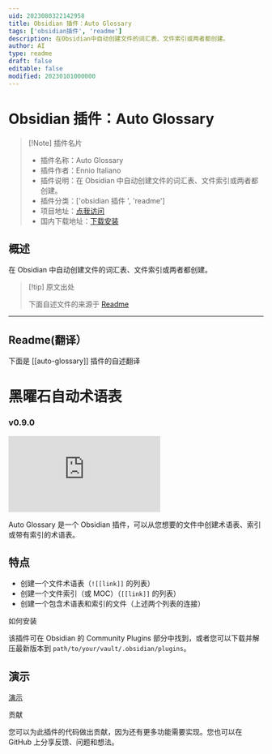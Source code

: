 ```yaml
---
uid: 2023080322142958
title: Obsidian 插件：Auto Glossary
tags: ['obsidian插件', 'readme']
description: 在Obsidian中自动创建文件的词汇表、文件索引或两者都创建。
author: AI
type: readme
draft: false
editable: false
modified: 20230101000000
---
```


# Obsidian 插件：Auto Glossary

> [!Note] 插件名片
> - 插件名称：Auto Glossary
> - 插件作者：Ennio Italiano
> - 插件说明：在 Obsidian 中自动创建文件的词汇表、文件索引或两者都创建。
> - 插件分类：['obsidian 插件 ', 'readme']
> - 项目地址：[点我访问](https://github.com/ennioitaliano/obsidian-auto-glossary)
> - 国内下载地址：[下载安装](https://pkmer.cn/products/plugin/pluginMarket/?auto-glossary)

## 概述

在 Obsidian 中自动创建文件的词汇表、文件索引或两者都创建。

> [!tip] 原文出处
>
>下面自述文件的来源于 [Readme](https://ghproxy.net/https://raw.githubusercontent.com/ennioitaliano/obsidian-auto-glossary/master/README.md)
>

---

## Readme(翻译）

下面是 [[auto-glossary]] 插件的自述翻译

# 黑曜石自动术语表

### v0.9.0

![Obsidian 下载量](https://img.shields.io/badge/dynamic/json?logo=obsidian&color=%23483699&label=下载量&query=%24%5B%22auto-glossary%22%5D.downloads&url=https%3A%2F%2Fraw.githubusercontent.com%2Fobsidianmd%2Fobsidian-releases%2Fmaster%2Fcommunity-plugin-stats.json)

Auto Glossary 是一个 Obsidian 插件，可以从您想要的文件中创建术语表、索引或带有索引的术语表。

## 特点

- 创建一个文件术语表（`![[link]]` 的列表）
- 创建一个文件索引（或 MOC）（`[[link]]` 的列表）
- 创建一个包含术语表和索引的文件（上述两个列表的连接）

如何安装

该插件可在 Obsidian 的 Community Plugins 部分中找到，或者您可以下载并解压最新版本到 `path/to/your/vault/.obsidian/plugins`。

## 演示

[演示](https://user-images.githubusercontent.com/47503625/199766990-b158263e-4f6b-4c97-8efa-b8bfc2f4b674.webm)

贡献

您可以为此插件的代码做出贡献，因为还有更多功能需要实现。您也可以在 GitHub 上分享反馈、问题和想法。
